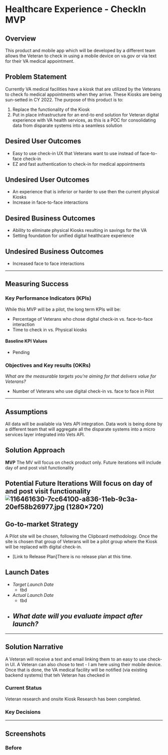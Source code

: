 # Healthcare Experience - CheckIn MVP


## Overview
This product and mobile app which will be developed by a different team allows the Veteran to check in using a mobile device on va.gov or via text for their VA medical appointment. 

## Problem Statement
Currently VA medical facilities have a kiosk that are utilized by the Veterans to check fo medical appointments when they arrive. These Kiosks are being sun-setted in CY 2022. The purpose of this product is to: 

 1. Replace the functionality of the Kiosk 
 2. Put in place infrastructure for an end-to end solution for Veteran digital experience with VA health services, as this is a POC for consolidating data from disparate systems into a seamless solution 

 
## Desired User Outcomes

 - Easy to use check-in UX that Veterans want to use instead of face-to-face check-in
 - EZ and fast authentication to check-in for medical appointments

## Undesired User Outcomes

 - An experience that is inferior or harder to use then  the current physical Kiosks 
 - Increase in face-to-face interactions

## Desired Business Outcomes

 - Ability to eliminate physical Kiosks resulting in savings for the VA
 - Setting foundation for unified digital  healthcare experience 

## Undesired Business Outcomes

 - Increased face to face interactions

---
## Measuring Success

### Key Performance Indicators (KPIs)

 While this MVP will be a pilot, the long term KPIs will be: 

 - Percentage of Veterans who chose digital check-in vs. face-to-face interaction
 - Time to check in vs. Physical kiosks

#### Baseline KPI Values
* Pending 

### Objectives and Key results (OKRs)
_What are the measurable targets you're aiming for that delivers value for Veterans?_

 - Number of Veterans who use digital check-in vs. face to face in Pilot 

---

## Assumptions

All data will be available via Vets API integration. Data work is being done by a different team that will aggregate all the disparate systems into a micro services layer integrated into Vets API. 

## Solution Approach

**MVP**
The MV will focus on check product only. Future iterations will include day of and post visit functionality

**Potential Future Iterations**
Will focus on day of and post visit functionality
![116461630-7cc64100-a836-11eb-9c3a-20ef58b26977.jpg (1280×720)](https://user-images.githubusercontent.com/66287082/116461630-7cc64100-a836-11eb-9c3a-20ef58b26977.jpg)
--- 
## Go-to-market Strategy
A Pilot site will be chosen, following the Clipboard methodology. Once the site is chosen that group of Veterans will be a pilot group where the Kiosk will be replaced with digital check-in.

- [Link to Release Plan]There is no release plan at this time.

## Launch Dates
- *Target Launch Date*
  - tbd
- *Actual Launch Date* 
  - tbd
- *What date will you evaluate impact after launch?*
  - 
---

## Solution Narrative

A Veteran will receive a text and email linking them to an easy to use check-in UI. A Veteran can also chose to text - I am here using their mobile device. Once that is done, the VA medical facility will be notified (via existing backend systems) that teh Veteran has checked in 

### Current Status

Veteran research and onsite Kiosk  Research has been completed. 

### Key Decisions

---
   
## Screenshots

### Before
